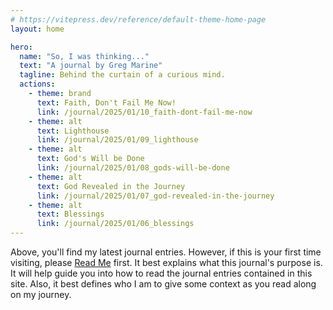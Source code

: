 ```yaml
---
# https://vitepress.dev/reference/default-theme-home-page
layout: home

hero:
  name: "So, I was thinking..."
  text: "A journal by Greg Marine"
  tagline: Behind the curtain of a curious mind.
  actions:
    - theme: brand
      text: Faith, Don't Fail Me Now!
      link: /journal/2025/01/10_faith-dont-fail-me-now
    - theme: alt
      text: Lighthouse
      link: /journal/2025/01/09_lighthouse
    - theme: alt
      text: God's Will be Done
      link: /journal/2025/01/08_gods-will-be-done
    - theme: alt
      text: God Revealed in the Journey
      link: /journal/2025/01/07_god-revealed-in-the-journey
    - theme: alt
      text: Blessings
      link: /journal/2025/01/06_blessings
---
```


Above, you'll find my latest journal entries. However, if this is your first time visiting, please [Read Me](read-me) first. It best explains what this journal's purpose is. It will help guide you into how to read the journal entries contained in this site. Also, it best defines who I am to give some context as you read along on my journey.